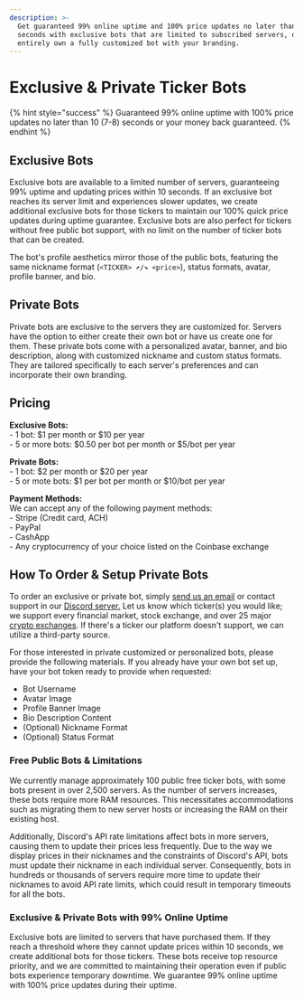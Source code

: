 ```yaml
---
description: >-
  Get guaranteed 99% online uptime and 100% price updates no later than 10
  seconds with exclusive bots that are limited to subscribed servers, or
  entirely own a fully customized bot with your branding.
---
```


# Exclusive & Private Ticker Bots

{% hint style="success" %}
Guaranteed 99% online uptime with 100% price updates no later than 10 (7-8) seconds or your money back guaranteed.
{% endhint %}

## Exclusive Bots

Exclusive bots are available to a limited number of servers, guaranteeing 99% uptime and updating prices within 10 seconds. If an exclusive bot reaches its server limit and experiences slower updates, we create additional exclusive bots for those tickers to maintain our 100% quick price updates during uptime guarantee. Exclusive bots are also perfect for tickers without free public bot support, with no limit on the number of ticker bots that can be created.

The bot's profile aesthetics mirror those of the public bots, featuring the same nickname format (`<TICKER> ⬈/⬊ <price>`), status formats, avatar, profile banner, and bio.

## Private Bots

Private bots are exclusive to the servers they are customized for. Servers have the option to either create their own bot or have us create one for them. These private bots come with a personalized avatar, banner, and bio description, along with customized nickname and custom status formats. They are tailored specifically to each server's preferences and can incorporate their own branding.

## Pricing

**Exclusive Bots:**\
\- 1 bot: $1 per month or $10 per year\
\- 5 or more bots: $0.50 per bot per month or $5/bot per year

**Private Bots:**\
\- 1 bot: $2 per month or $20 per year\
\- 5 or mote bots: $1 per bot per month or $10/bot per year

**Payment Methods:**\
We can accept any of the following payment methods:\
\- Stripe (Credit card, ACH)\
\- PayPal\
\- CashApp\
\- Any cryptocurrency of your choice listed on the Coinbase exchange

## How To Order & Setup Private Bots

To order an exclusive or private bot, simply [send us an email](https://email:support@nvst.ly) or contact support in our [Discord server.](https://nvstly.com/go/discord) Let us know which ticker(s) you would like; we support every financial market, stock exchange, and over 25 major [crypto exchanges](../submit-crypto-trades-on-discord/defaults.md#default-crypto-exchange). If there's a ticker our platform doesn't support, we can utilize a third-party source.

For those interested in private customized or personalized bots, please provide the following materials. If you already have your own bot set up, have your bot token ready to provide when requested:

* Bot Username
* Avatar Image
* Profile Banner Image
* Bio Description Content
* (Optional) Nickname Format
* (Optional) Status Format



### Free Public Bots & Limitations

We currently manage approximately 100 public free ticker bots, with some bots present in over 2,500 servers. As the number of servers increases, these bots require more RAM resources. This necessitates accommodations such as migrating them to new server hosts or increasing the RAM on their existing host.

Additionally, Discord's API rate limitations affect bots in more servers, causing them to update their prices less frequently. Due to the way we display prices in their nicknames and the constraints of Discord's API, bots must update their nickname in each individual server. Consequently, bots in hundreds or thousands of servers require more time to update their nicknames to avoid API rate limits, which could result in temporary timeouts for all the bots.

### Exclusive & Private Bots with 99% Online Uptime

Exclusive bots are limited to servers that have purchased them. If they reach a threshold where they cannot update prices within 10 seconds, we create additional bots for those tickers. These bots receive top resource priority, and we are committed to maintaining their operation even if public bots experience temporary downtime. We guarantee 99% online uptime with 100% price updates during their uptime.

